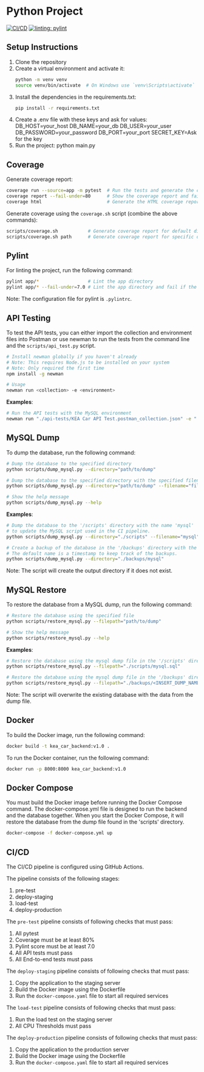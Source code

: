 # Python Project
[![CI/CD](https://github.com/niiicolai/kea_car_backend/actions/workflows/ci-cd.yaml/badge.svg)](https://github.com/niiicolai/kea_car_backend/actions/workflows/ci-cd.yaml) [![linting: pylint](https://img.shields.io/badge/linting-pylint-yellowgreen)](https://github.com/pylint-dev/pylint)

## Setup Instructions

1. Clone the repository
2. Create a virtual environment and activate it:
   ```bash
   python -m venv venv
   source venv/bin/activate  # On Windows use `venv\Scripts\activate`
   ```
3. Install the dependencies in the requirements.txt:
   ```bash
   pip install -r requirements.txt
   ```
4. Create a .env file with these keys and ask for values:
   DB_HOST=your_host
   DB_NAME=your_db
   DB_USER=your_user
   DB_PASSWORD=your_password
   DB_PORT=your_port
   SECRET_KEY=Ask for the key
5. Run the project:
   python main.py


## Coverage
Generate coverage report:
```bash
coverage run --source=app -m pytest  # Run the tests and generate the coverage report
coverage report --fail-under=80      # Show the coverage report and fail if the coverage is under 80%
coverage html                        # Generate the HTML coverage report
```

Generate coverage using the `coverage.sh` script (combine the above commands):
```bash
scripts/coverage.sh           # Generate coverage report for default directory
scripts/coverage.sh path      # Generate coverage report for specific directory
```

## Pylint
For linting the project, run the following command:
```bash	
pylint app/*                  # Lint the app directory
pylint app/* --fail-under=7.0 # Lint the app directory and fail if the score is under 7.0
```
Note: The configuration file for pylint is `.pylintrc`.

## API Testing
To test the API tests, you can either import the collection and environment files into Postman or use newman to run the tests from the command line and the `scripts/api_test.py` script.
```bash
# Install newman globally if you haven't already
# Note: This requires Node.js to be installed on your system
# Note: Only required the first time
npm install -g newman

# Usage
newman run <collection> -e <environment>
```

**Examples**:
```bash
# Run the API tests with the MySQL environment
newman run "./api-tests/KEA Car API Test.postman_collection.json" -e "./api-tests/KEA Car Mysql.postman_environment.json"
```

## MySQL Dump
To dump the database, run the following command:
```bash
# Dump the database to the specified directory
python scripts/dump_mysql.py --directory="path/to/dump" 

# Dump the database to the specified directory with the specified filename
python scripts/dump_mysql.py --directory="path/to/dump" --filename="filename"

# Show the help message
python scripts/dump_mysql.py --help
```

**Examples**:
```bash
# Dump the database to the '/scripts' directory with the name 'mysql'
# to update the MySQL script used in the CI pipeline.
python scripts/dump_mysql.py --directory="./scripts" --filename="mysql"

# Create a backup of the database in the '/backups' directory with the default name.
# The default name is a timestamp to keep track of the backups.
python scripts/dump_mysql.py --directory="./backups/mysql"
```

Note: The script will create the output directory if it does not exist.

## MySQL Restore
To restore the database from a MySQL dump, run the following command:
```bash
# Restore the database using the specified file
python scripts/restore_mysql.py --filepath="path/to/dump" 

# Show the help message
python scripts/restore_mysql.py --help
```

**Examples**:
```bash
# Restore the database using the mysql dump file in the '/scripts' directory
python scripts/restore_mysql.py --filepath="./scripts/mysql.sql"

# Restore the database using the mysql dump file in the '/backups' directory. Replace <INSERT_DUMP_NAME> with the name of the dump file.
python scripts/restore_mysql.py --filepath="./backups/<INSERT_DUMP_NAME>.sql"
```

Note: The script will overwrite the existing database with the data from the dump file.

## Docker
To build the Docker image, run the following command:
```bash
docker build -t kea_car_backend:v1.0 .
```

To run the Docker container, run the following command:
```bash
docker run -p 8000:8000 kea_car_backend:v1.0
```

## Docker Compose
You must build the Docker image before running the Docker Compose command.
The docker-compose.yml file is designed to run the backend and the database together.
When you start the Docker Compose, it will restore the database from the dump file found in the 'scripts' directory.
```bash
docker-compose -f docker-compose.yml up
```

## CI/CD
The CI/CD pipeline is configured using GitHub Actions.

The pipeline consists of the following stages:
1. pre-test
2. deploy-staging
3. load-test
4. deploy-production

The `pre-test` pipeline consists of following checks that must pass:
1. All pytest
2. Coverage must be at least 80%
3. Pylint score must be at least 7.0
4. All API tests must pass
5. All End-to-end tests must pass

The `deploy-staging` pipeline consists of following checks that must pass:
1. Copy the application to the staging server
2. Build the Docker image using the Dockerfile
3. Run the `docker-compose.yaml` file to start all required services

The `load-test` pipeline consists of following checks that must pass:
1. Run the load test on the staging server
2. All CPU Thresholds must pass

The `deploy-production` pipeline consists of following checks that must pass:
1. Copy the application to the production server
2. Build the Docker image using the Dockerfile
3. Run the `docker-compose.yaml` file to start all required services
